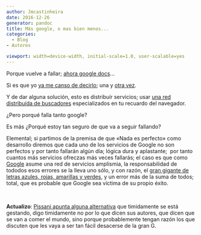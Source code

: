 ```yaml
---
author: Jmcastinheira
date: 2016-12-26
generator: pandoc
title: Más google, o mas bien menos...
categories:
  - Blog
- Autores

viewport: width=device-width, initial-scale=1.0, user-scalable=yes
---
```




Porque vuelve a fallar; [ahora google
docs](http://periodistas21.blogspot.com/2009/03/documentos-filtrados-en-google-docs.html)...

Si es que yo [ya me canso de
decirlo](http://entelequia.bligoo.com/content/view/454297/Y_Google_volvio_a_caer.html);
una y [otra
vez](http://entelequia.bligoo.com/content/view/448582/Debatiendo_Google.html).

Y de dar alguna solución, esto es distribuír servicios; usar [una red
distribuída de
buscadores](http://entelequia.bligoo.com/content/view/441825/Y_Google_caera.html)
especializados en tu recuardo del navegador.

¿Pero porqué falla tanto google?

Es más ¿Porqué estoy tan seguro de que va a seguir fallando?

Elemental; si partimos de la premisa de que «Nada es perfecto» como
desarrollo diremos que cada uno de los servicios de Google no son
perfectos y por tanto fallarán algún día; lógica dura y aplastante;  por
tanto cuantos más servicios ofreczas más veces fallarás; el caso es que
como [Google](http://www.google.es/) asume una red de servicios
amplismia, la responsabilidad de tododos esos errores se la lleva uno
sólo, y con razón, el [gran gigante de letras azules, rojas, amarillas y
verdes](http://www.google.es/), y un error más de la suma de todos;
total, que es probable que Google sea víctima de su propio éxito.

 

**Actualizo**: [Pissani apunta alguna
alternativa](http://www.soitu.es/soitu/2009/03/09/transnets/1236617253_035580.html)
que timidamente se está gestando, digo timidamente no por lo que dicen
sus autores, que dicen que se van a comer el mundo, sino porque
probablemente tengan razón los que discuten que les vaya a ser tan fácil
desacerse de la gran G.
